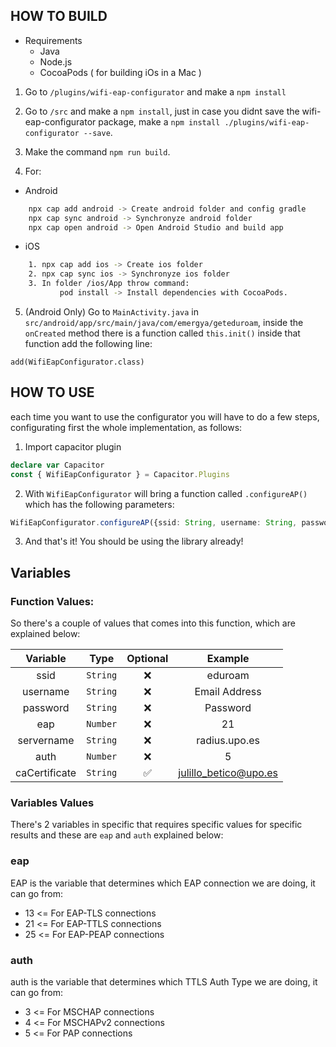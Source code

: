 ## HOW TO BUILD  ##
 
 - Requirements
    * Java 
    * Node.js
    * CocoaPods ( for building iOs in a Mac )
    
1. Go to ``/plugins/wifi-eap-configurator`` and make a ``npm install``

2. Go to ``/src`` and make a ``npm install``, just in case you didnt save the wifi-eap-configurator package, make a ``npm install ./plugins/wifi-eap-configurator --save``.

3. Make the command ``npm run build``.

4. For:

- Android
```bash
    npx cap add android -> Create android folder and config gradle
    npx cap sync android -> Synchronyze android folder
    npx cap open android -> Open Android Studio and build app
```

- iOS 
```bash
    1. npx cap add ios -> Create ios folder
    2. npx cap sync ios -> Synchronyze ios folder
    3. In folder /ios/App throw command:
           pod install -> Install dependencies with CocoaPods.
```

5. (Android Only) Go to ``MainActivity.java`` in ``src/android/app/src/main/java/com/emergya/geteduroam``, inside the ``onCreated`` method there is a function called ``this.init()`` inside that function  add the following line:

```Android
add(WifiEapConfigurator.class)
```

## HOW TO USE ##

each time you want to use the configurator you will have to do a few steps, configurating first the whole implementation, as follows:

1. Import capacitor plugin

```TypeScript
declare var Capacitor
const { WifiEapConfigurator } = Capacitor.Plugins
```
2. With ``WifiEapConfigurator`` will bring a function called ``.configureAP()`` which has the following parameters: 
```TypeScript
WifiEapConfigurator.configureAP({ssid: String, username: String, password: String, eap: Number, servername: String, auth: Number, caCertificate: String})
```
3. And that's it! You should be using the library already!

## Variables

### Function Values:
So there's a couple of values that comes into this function, which are explained below:

| Variable|Type|Optional|Example|
|:---: |:---: |:---: |:---: |
|ssid|`String`|❌|eduroam|
|username|`String`|❌|Email Address  |
|password|`String`|❌|Password|
|eap|`Number`|❌|21|
|servername |`String`|❌|radius.upo.es|
|auth|`Number`|❌|5|
|caCertificate|`String`|✅|julillo_betico@upo.es|

### Variables Values

There's 2 variables in specific that requires specific values for specific results and these are `eap` and `auth` explained below:

### eap

EAP is the variable that determines which EAP connection we are doing, it can go from:

- 13 <= For EAP-TLS connections
- 21 <= For EAP-TTLS connections
- 25 <= For EAP-PEAP connections

### auth

auth is the variable that determines which TTLS Auth Type we are doing, it can go from:

- 3 <= For MSCHAP connections
- 4 <= For MSCHAPv2 connections
- 5 <= For PAP connections
